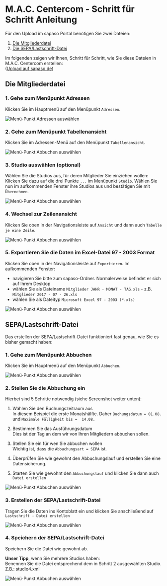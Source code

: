 # M.A.C. Centercom - Schritt für Schritt Anleitung

Für den Upload im sapaso Portal benötigen Sie zwei Dateien:

1. [Die Mitgliederdatei](#die-mitgliederdatei)
2. [Die SEPA/Lastschrift-Datei](#sepalastschrift-datei)

Im folgenden zeigen wir Ihnen, Schritt für Schritt, wie Sie diese Dateien in M.A.C. Centercom erstellen:  
([Upload auf sapaso.de](upload-im-portal))

## Die Mitgliederdatei

### 1. Gehe zum Menüpunkt Adressen

Klicken Sie im Hauptmenü auf den Menüpunkt `Adressen`.

![Menü-Punkt Adressen auswählen](anleitung/_media/mac-centercom/mitgliederliste/1-menuepunkt-adressen.jpg "Menü-Punkt Adressen auswählen")

### 2. Gehe zum Menüpunkt Tabellenansicht

Klicken Sie im Adressen-Menü auf den Menüpunkt `Tabellenansicht`.

![Menü-Punkt Abbuchen auswählen](anleitung/_media/mac-centercom/mitgliederliste/2-menuepunkt-tabellenansicht.jpg "Menü-Punkt Abbuchen auswählen")

### 3. Studio auswählen (optional)

Wählen Sie die Studios aus, für deren Mitglieder Sie einziehen wollen:  
Klicken Sie dazu auf die drei Punkte `...` im Menüpunkt `Studio`.
Wählen Sie nun im aufkommenden Fenster ihre Studios aus und bestätigen Sie mit `Übernehmen`.

![Menü-Punkt Abbuchen auswählen](anleitung/_media/mac-centercom/mitgliederliste/3-studio-auswaehlen.jpg "Menü-Punkt Abbuchen auswählen")

### 4. Wechsel zur Zeilenansicht

Klicken Sie oben in der Navigationsleiste auf `Ansicht` und dann auch `Tabelle je eine Zeile`.

![Menü-Punkt Abbuchen auswählen](anleitung/_media/mac-centercom/mitgliederliste/4-tabelle-je-zeile.jpg "Menü-Punkt Abbuchen auswählen")

### 5. Exportieren Sie die Daten im Excel-Datei 97 - 2003 Format

Klicken Sie oben in der Navigationsleiste auf `Exportieren`. Im aufkommenden Fenster:

* navigieren Sie bitte zum sapaso-Ordner. Normalerweise befindet er sich auf Ihrem Desktop
* wählen Sie als Dateiname `Mitglieder JAHR - MONAT - TAG.xls` - z.B. `Mitglieder 2017 - 07 - 26.xls`
* wählen Sie als Dateityp `Microsoft Excel 97 - 2003 (*.xls)`

![Menü-Punkt Abbuchen auswählen](anleitung/_media/mac-centercom/mitgliederliste/5-mitgliederliste-exportieren.jpg "Menü-Punkt Abbuchen auswählen")

## SEPA/Lastschrift-Datei

Das erstellen der SEPA/Lastschrift-Datei funktioniert fast genau, wie Sie es bisher gemacht haben:

### 1. Gehe zum Menüpunkt Abbuchen

Klicken Sie im Hauptmenü auf den Menüpunkt `Abbuchen`.

![Menü-Punkt Abbuchen auswählen](anleitung/_media/mac-centercom/sepa/1-menue-waehlen.jpg "Menü-Punkt Abbuchen auswählen")

### 2. Stellen Sie die Abbuchung ein

Hierbei sind 5 Schritte notwendig (siehe Screenshot weiter unten):

1. Wählen Sie den Buchungszeitraum aus  
  In diesem Beispiel die erste Monatshälfte. Daher `Buchungsdatum = 01.08.` und `Maximale Fälligkeit bis =  14.08.`

2. Bestimmen Sie das Ausführungsdatum  
  Dies ist der Tag an dem wir von Ihren Mitgliedern abbuchen sollen.

3. Stellen Sie ein für wen Sie abbuchen wollen  
  Wichtig ist, dass die `Abbuchungsart = SEPA` ist.

4. Überprüfen Sie wie gewohnt den Abbuchungslauf und erstellen Sie eine Datensicherung.

5. Starten Sie wie gewohnt den `Abbuchungslauf` und klicken Sie dann auch `Datei erstellen`

![Menü-Punkt Abbuchen auswählen](anleitung/_media/mac-centercom/sepa/2-sepa-einstellungen.jpg "Menü-Punkt Abbuchen auswählen")

### 3. Erstellen der SEPA/Lastschrift-Datei

Tragen Sie die Daten ins Kontoblatt ein und klicken Sie anschließend auf `Lastschrift - Datei erstellen`

![Menü-Punkt Abbuchen auswählen](anleitung/_media/mac-centercom/sepa/3-sepa-lastschrift-datei-erstellen.jpg "Menü-Punkt Abbuchen auswählen")

### 4. Speichern der SEPA/Lastschrift-Datei

Speichern Sie die Datei wie gewohnt ab.  

__Unser Tipp__, wenn Sie mehrere Studios haben:  
Benennen Sie die Datei entsprechend dem in Schritt 2 ausgewählten Studio. Z.B.: studio4.xml

![Menü-Punkt Abbuchen auswählen](anleitung/_media/mac-centercom/sepa/4-sepa-lastschrift-datei-speichern.jpg "Menü-Punkt Abbuchen auswählen")
